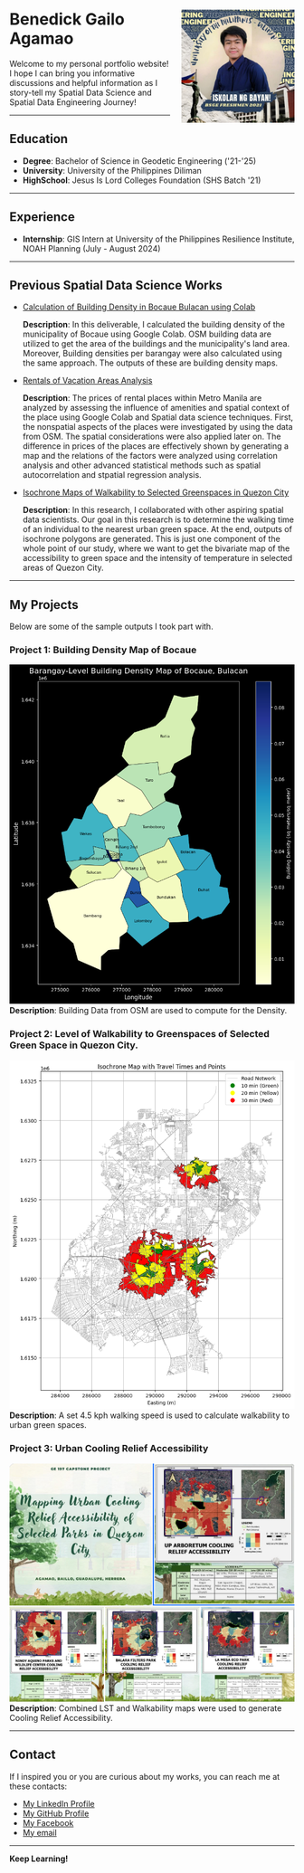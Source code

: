 # <img src="Ben1.jpg" alt="Benedick's Spatial Data Science Portfolio" style="float: right; margin-left: 20px; width: 200px; height: auto;"> Benedick Gailo Agamao
Welcome to my personal portfolio website! I hope I can bring you informative discussions and helpful information as I story-tell my Spatial Data Science and Spatial Data Engineering Journey!

---

## Education

- **Degree**: Bachelor of Science in Geodetic Engineering ('21-'25)
- **University**: University of the Philippines Diliman
- **HighSchool**: Jesus Is Lord Colleges Foundation (SHS Batch '21)

---

## Experience 
- **Internship**: GIS Intern at University of the Philippines Resilience Institute, NOAH Planning (July - August 2024)

--- 

## Previous Spatial Data Science Works 
- [Calculation of Building Density in Bocaue Bulacan using Colab](https://colab.research.google.com/drive/1ENCHzbEY3WaU1Ix6f9kPscnBymd9xhbr?usp=sharing)

  **Description**: In this deliverable, I calculated the building density of the municipality of Bocaue using Google Colab. OSM building data are utilized to get the area of the buildings and the municipality's land area. Moreover, Building densities per barangay were also calculated using the same approach. The outputs of these are building density maps.
 
- [Rentals of Vacation Areas Analysis](https://colab.research.google.com/drive/1NWXAtILo1hCM6sTeMl-dq9OciE8u8yRH?usp=sharing)

   **Description**: The prices of rental places within Metro Manila are analyzed by assessing the influence of amenities and spatial context of the place using Google Colab and Spatial data science techniques. First, the nonspatial aspects of the places were investigated by using the data from OSM. The spatial considerations were also applied later on. The difference in prices of the places are effectively shown by generating a map and the relations of the factors were analyzed using correlation analysis and other advanced statistical methods such as spatial autocorrelation and stpatial regression analysis.
 
- [Isochrone Maps of Walkability to Selected Greenspaces in Quezon City](https://colab.research.google.com/drive/11alak0vZxILo0fOdgyAnofQ-IivqCzOc?authuser=1#scrollTo=h2b5mjA5UV3m&uniqifier=2)

  **Description**: In this research, I collaborated with other aspiring spatial data scientists. Our goal in this research is to determine the walking time of an individual to the nearest urban green space. At the end, outputs of isochrone polygons are generated. This is just one component of the whole point of our study, where we want to get the bivariate map of the accessibility to green space and the intensity of temperature in selected areas of  Quezon City.

---

## My Projects

Below are some of the sample outputs I took part with.

### Project 1: Building Density Map of Bocaue

![Pic1](ben3.png)  
**Description**: Building Data from OSM are used to compute for the Density. 

### Project 2: Level of Walkability to Greenspaces of Selected Green Space in Quezon City. 

![Pic2](ben2.png)  
**Description**: A set 4.5 kph walking speed is used to calculate walkability to urban green spaces. 

### Project 3: Urban Cooling Relief Accessibility

![Pic3](ben4.png)  
**Description**: Combined LST and Walkability maps were used to generate Cooling Relief Accessibility. 

---

## Contact

If I inspired you or you are curious about my works, you can reach me at these contacts:

- [My LinkedIn Profile](https://www.linkedin.com/in/benedick-agamao-239067317/)
- [My GitHub Profile](https://github.com/BenAgamao)
- [My Facebook](https://www.facebook.com/benedick.agamao)
- [My email](mailto:bgagamao@up.edu.ph)

---

**Keep Learning!**
